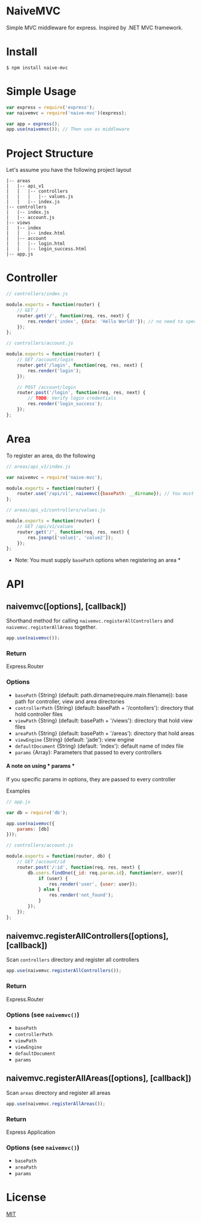 NaiveMVC
=========

Simple MVC middleware for express. Inspired by .NET MVC framework.

Install
=======

```shell
$ npm install naive-mvc
```

Simple Usage
============

```javascript
var express = require('express');
var naivemvc = require('naive-mvc')(express);

var app = express();
app.use(naivemvc()); // Then use as middleware
```

Project Structure
================

Let's assume you have the following project layout

```
|-- areas
|   |-- api_v1
|   |   |-- controllers
|   |   |   |-- values.js
|   |   |-- index.js
|-- controllers
|   |-- index.js
|   |-- account.js
|-- views
|   |-- index
|   |   |-- index.html
|   |-- account
|   |   |-- login.html
|   |   |-- login_success.html
|-- app.js
```

Controller
==========

```javascript
// controllers/index.js

module.exports = function(router) {
    // GET /
    router.get('/', function(req, res, next) {
        res.render('index', {data: 'Hello World!'}); // no need to specify path of the view file
    });
};
```

```javascript
// controllers/account.js

module.exports = function(router) {
    // GET /account/login
    router.get('/login', function(req, res, next) {
        res.render('login');
    });

    // POST /account/login
    router.post('/login', function(req, res, next) {
        // TODO: Verify login credentials
        res.render('login_success');
    });
};
```

Area
====

To register an area, do the following

```javascript
// areas/api_v1/index.js

var naivemvc = require('naive-mvc');

module.exports = function(router) {
    router.use('/api/v1', naivemvc({basePath: __dirname}); // You must supply basePath here
};
```

```javascript
// areas/api_v1/controllers/values.js

module.exports = function(router) {
    // GET /api/v1/values
    router.get('/', function(req, res, next) {
        res.jsonp(['value1', 'value2']);
    });
};
```

* Note: You must supply `basePath` options when registering an area *

API
===

naivemvc([options], [callback])
-------------------------------

Shorthand method for calling `naivemvc.registerAllControllers` and `naivemvc.registerAllAreas` together.

```javascript
app.use(naivemvc());
```

### Return

Express.Router

### Options

- `basePath` {String} (default: path.dirname(require.main.filename)): base path for controller, view and area directories
- `controllerPath` {String} (default: basePath + '/contollers'): directory that hold controller files
- `viewPath` {String} (default: basePath + '/views'): directory that hold view files
- `areaPath` {String} (default: basePath + '/areas'): directory that hold areas
- `viewEngine` {String} (default: 'jade'): view engine
- `defaultDocument` {String} (default: 'index'): default name of index file
- `params` {Array<String>}: Parameters that passed to every controllers

#### A note on using * params *

If you specific params in options, they are passed to every controller

Examples

```javascript
// app.js

var db = require('db');

app.use(naivemvc({
    params: [db]
}));
```

```javascript
// controllers/account.js

module.exports = function(router, db) {
    // GET /account/id
    router.post('/:id', function(req, res, next) {
        db.users.findOne({_id: req.param.id}, function(err, user){
            if (user) {
                res.render('user', {user: user});
            } else {
                res.render('not_found');
            }
        });
    });
};
```

naivemvc.registerAllControllers([options], [callback])
------------------------------------------------------

Scan `controllers` directory and register all controllers

```javascript
app.use(naivemvc.registerAllControllers());
```

### Return

Express.Router

### Options (see `naivemvc()`)

- `basePath`
- `controllerPath`
- `viewPath`
- `viewEngine`
- `defaultDocument`
- `params`

naivemvc.registerAllAreas([options], [callback])
------------------------------------------------------

Scan `areas` directory and register all areas

```javascript
app.use(naivemvc.registerAllAreas());
```

### Return

Express Application

### Options (see `naivemvc()`)

- `basePath`
- `areaPath`
- `params`

License 
=======

[MIT](LICENSE)